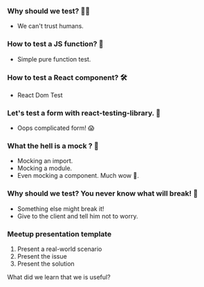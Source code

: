 ### Why should we test? 🤷‍♂️

- We can't trust humans.

### How to test a JS function? 🔨

- Simple pure function test.

### How to test a React component? 🛠

- React Dom Test

### Let's test a form with react-testing-library. 🧰

- Oops complicated form! 😱

### What the hell is a mock ? 🦆

- Mocking an import.
- Mocking a module.
- Even mocking a component. Much wow 🤯.

### Why should we test? You never know what will break! 🧨

- Something else might break it!
- Give to the client and tell him not to worry.

### Meetup presentation template

1. Present a real-world scenario
2. Present the issue
3. Present the solution

What did we learn that we is useful?
